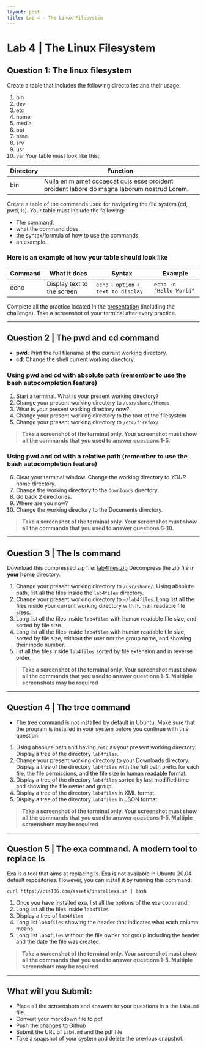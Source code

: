 ```yaml
---
layout: post
title: Lab 4 - The Linux Filesystem 
---
```


# Lab 4 | The Linux Filesystem 


## Question 1:  The linux filesystem

Create a table that includes the following directories and their usage:
1. bin
2. dev
3. etc
4. home
5. media
6. opt
7. proc
8. srv
9. usr
10. var
Your table must look like this:

| Directory | Function                                                                                    |
| --------- | ------------------------------------------------------------------------------------------- |
| bin       | Nulla enim amet occaecat quis esse proident proident labore do magna laborum nostrud Lorem. |



Create a table of the commands used for navigating the file system (cd, pwd, ls). Your table must include the following:
* The command, 
* what the command does, 
* the syntax/formula of how to use the commands, 
* an example.

### Here is an example of how your table should look like

| Command | What it does               | Syntax                                | Example                 |
| ------- | -------------------------- | ------------------------------------- | ----------------------- |
| echo    | Display text to the screen | `echo` + `option` + `text to display` | `echo -n "Hello World"` |


Complete all the practice located in the [presentation](https://rapurl.live/wfp) (including the challenge).
Take a screenshot of your terminal after every practice.

<hr>


## Question 2 | The pwd and cd command
* **pwd**: Print the full filename of the current working directory.
* **cd**: Change the shell current working directory.

### Using pwd and cd with absolute path (remember to use the bash autocompletion feature)

1. Start a terminal. What is your present working directory?
2. Change your present working directory to `/usr/share/themes`
3. What is your present working directory now?
4. Change your present working directory to the root of the filesystem
5. Change your present working directory to `/etc/firefox/`
> **Take a screenshot of the terminal only. Your screenshot must show all the commands that you used to answer questions 1-5.**

### Using pwd and cd with a relative path (remember to use the bash autocompletion feature)
6. Clear your terminal window. Change the working directory to *YOUR* home directory.
7. Change the working directory to the `Downloads` directory.
8. Go back 2 directories.
9. Where are you now? 
10. Change the working directory to the Documents directory.

> **Take a screenshot of the terminal only. Your screenshot must show all the commands that you used to answer questions 6-10.**


<hr>

## Question 3 | The ls command
Download this compressed zip file: [lab4files.zip](/assets/lab4files.zip) Decompress the zip file in **your home** directory.

1. Change your present working directory to `/usr/share/`. Using absolute path, list all the files inside the `lab4files` directory.
2. Change your present working directory to `~/lab4files`. Long list all the files inside your current working directory with human readable file sizes.
3. Long list all the files inside `lab4files` with human readable file size, and sorted by file size.
4. Long list all the files inside `lab4files` with human readable file size, sorted by file size, without the user nor the group name, and showing their inode number.
5. list all the files inside `lab4files` sorted by file extension and in reverse order. 

> **Take a screenshot of the terminal only. Your screenshot must show all the commands that you used to answer questions 1-5. Multiple screenshots may be **required****

<hr>


## Question 4 | The tree command
* The tree command is not installed by default in Ubuntu. Make sure that the program is installed in your system before you continue with this question.

1. Using absolute path and having `/etc` as your present working directory. Display a tree of the directory `lab4files`.
2. Change your present working directory to your Downloads directory. Display a tree of the directory `lab4files` with the full path prefix for each file, the file permissions, and the file size in human readable format.
3. Display a tree of the directory `lab4files` sorted by last modified time and showing the file owner and group.
4. Display a tree of the directory `lab4files` in XML format.
5. Display a tree of the directory `lab4files` in JSON format.
   
> **Take a screenshot of the terminal only. Your screenshot must show all the commands that you used to answer questions 1-5. Multiple screenshots may be required**

<hr>

## Question 5 | The exa command. A modern tool to replace ls
Exa is a tool that aims at replacing ls. Exa is not available in Ubuntu 20.04 default repositories. However, you can install it by running this command:
```
curl https://cis106.com/assets/installexa.sh | bash
```
1. Once you have installed exa, list all the options of the exa command.
2. Long list all the files inside `lab4files`
3. Display a tree of `lab4files`
4. Long list `lab4files` showing the header that indicates what each column means.
5. Long list `lab4files` without the file owner nor group including the header and the date the file was created.
> **Take a screenshot of the terminal only. Your screenshot must show all the commands that you used to answer questions 1-5. Multiple screenshots may be required**

<hr>

## What will you Submit:
* Place all the screenshots and answers to your questions in a the `lab4.md` file.
* Convert your markdown file to pdf 
* Push the changes to Github 
* Submit the URL of `Lab4.md` and the pdf file
* Take a snapshot of your system and delete the previous snapshot.



